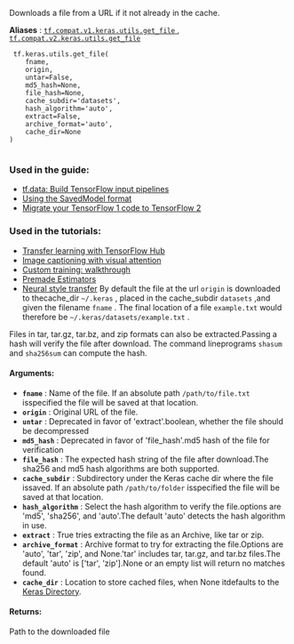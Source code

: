 Downloads a file from a URL if it not already in the cache.

**Aliases** : [ `tf.compat.v1.keras.utils.get_file` ](/api_docs/python/tf/keras/utils/get_file), [ `tf.compat.v2.keras.utils.get_file` ](/api_docs/python/tf/keras/utils/get_file)

```
 tf.keras.utils.get_file(
    fname,
    origin,
    untar=False,
    md5_hash=None,
    file_hash=None,
    cache_subdir='datasets',
    hash_algorithm='auto',
    extract=False,
    archive_format='auto',
    cache_dir=None
)
 
```

### Used in the guide:
- [tf.data: Build TensorFlow input pipelines](https://tensorflow.google.cn/guide/data)
- [Using the SavedModel format](https://tensorflow.google.cn/guide/saved_model)
- [Migrate your TensorFlow 1 code to TensorFlow 2](https://tensorflow.google.cn/guide/migrate)


### Used in the tutorials:
- [Transfer learning with TensorFlow Hub](https://tensorflow.google.cn/tutorials/images/transfer_learning_with_hub)
- [Image captioning with visual attention](https://tensorflow.google.cn/tutorials/text/image_captioning)
- [Custom training: walkthrough](https://tensorflow.google.cn/tutorials/customization/custom_training_walkthrough)
- [Premade Estimators](https://tensorflow.google.cn/tutorials/estimator/premade)
- [Neural style transfer](https://tensorflow.google.cn/tutorials/generative/style_transfer)
By default the file at the url  `origin`  is downloaded to thecache_dir  `~/.keras` , placed in the cache_subdir  `datasets` ,and given the filename  `fname` . The final location of a file `example.txt`  would therefore be  `~/.keras/datasets/example.txt` .

Files in tar, tar.gz, tar.bz, and zip formats can also be extracted.Passing a hash will verify the file after download. The command lineprograms  `shasum`  and  `sha256sum`  can compute the hash.

#### Arguments:
- **`fname`** : Name of the file. If an absolute path  `/path/to/file.txt`  isspecified the file will be saved at that location.
- **`origin`** : Original URL of the file.
- **`untar`** : Deprecated in favor of 'extract'.boolean, whether the file should be decompressed
- **`md5_hash`** : Deprecated in favor of 'file_hash'.md5 hash of the file for verification
- **`file_hash`** : The expected hash string of the file after download.The sha256 and md5 hash algorithms are both supported.
- **`cache_subdir`** : Subdirectory under the Keras cache dir where the file issaved. If an absolute path  `/path/to/folder`  isspecified the file will be saved at that location.
- **`hash_algorithm`** : Select the hash algorithm to verify the file.options are 'md5', 'sha256', and 'auto'.The default 'auto' detects the hash algorithm in use.
- **`extract`** : True tries extracting the file as an Archive, like tar or zip.
- **`archive_format`** : Archive format to try for extracting the file.Options are 'auto', 'tar', 'zip', and None.'tar' includes tar, tar.gz, and tar.bz files.The default 'auto' is ['tar', 'zip'].None or an empty list will return no matches found.
- **`cache_dir`** : Location to store cached files, when None itdefaults to the [Keras  Directory](/faq/#where_is_the_keras_configuration_filed_stored).


#### Returns:
Path to the downloaded file

